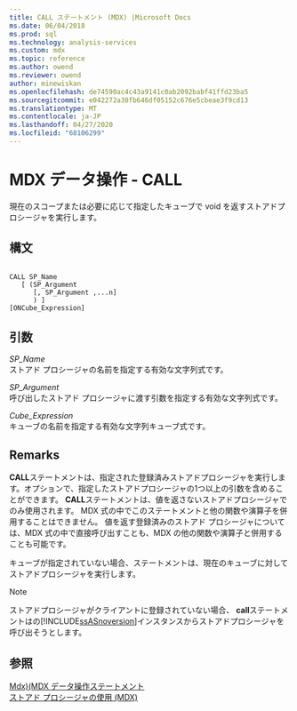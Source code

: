 ```yaml
---
title: CALL ステートメント (MDX) |Microsoft Docs
ms.date: 06/04/2018
ms.prod: sql
ms.technology: analysis-services
ms.custom: mdx
ms.topic: reference
ms.author: owend
ms.reviewer: owend
author: minewiskan
ms.openlocfilehash: de74590ac4c43a9141c0ab2092babf41ffd23ba5
ms.sourcegitcommit: e042272a38fb646df05152c676e5cbeae3f9cd13
ms.translationtype: MT
ms.contentlocale: ja-JP
ms.lasthandoff: 04/27/2020
ms.locfileid: "68106299"
---
```

# <a name="mdx-data-manipulation---call"></a>MDX データ操作 - CALL


  現在のスコープまたは必要に応じて指定したキューブで void を返すストアドプロシージャを実行します。  
  
## <a name="syntax"></a>構文  
  
```  
  
CALL SP_Name   
   [ (SP_Argument   
      [, SP_Argument ,...n]  
      ) ]   
[ONCube_Expression]  
```  
  
## <a name="arguments"></a>引数  
 *SP_Name*  
 ストアド プロシージャの名前を指定する有効な文字列式です。  
  
 *SP_Argument*  
 呼び出したストアド プロシージャに渡す引数を指定する有効な文字列式です。  
  
 *Cube_Expression*  
 キューブの名前を指定する有効な文字列キューブ式です。  
  
## <a name="remarks"></a>Remarks  
 **CALL**ステートメントは、指定された登録済みストアドプロシージャを実行します。オプションで、指定したストアドプロシージャの1つ以上の引数を含めることができます。 **CALL**ステートメントは、値を返さないストアドプロシージャでのみ使用されます。 MDX 式の中でこのステートメントと他の関数や演算子を併用することはできません。 値を返す登録済みのストアド プロシージャについては、MDX 式の中で直接呼び出すことも、MDX の他の関数や演算子と併用することも可能です。  
  
 キューブが指定されていない場合、ステートメントは、現在のキューブに対してストアドプロシージャを実行します。  
  
> [!NOTE]  
>  ストアドプロシージャがクライアントに登録されていない場合、 **call**ステートメントはの[!INCLUDE[ssASnoversion](../includes/ssasnoversion-md.md)]インスタンスからストアドプロシージャを呼び出そうとします。  
  
## <a name="see-also"></a>参照  
 [Mdx&#41;&#40;MDX データ操作ステートメント](../mdx/mdx-data-manipulation-statements-mdx.md)   
 [ストアド プロシージャの使用 &#40;MDX&#41;](../mdx/using-stored-procedures-mdx.md)  
  
  
